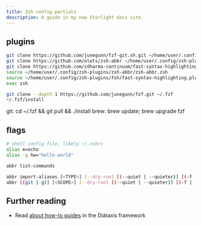 ```yaml
---
title: Zsh config partials
description: A guide in my new Starlight docs site.
---
```


## plugins

```sh
git clone https://github.com/junegunn/fzf-git.sh.git ~/home/user/.config/fzf-git --single-branch --branch <main> --depth 1
git clone https://github.com/olets/zsh-abbr ~/home/user/.config/zsh-plugins/zsh-abbr --single-branch --branch <main> --depth 1
git clone https://github.com/zdharma-continuum/fast-syntax-highlighting ~/home/user/.config/zsh-plugins/fsh --single-branch --branch <main> --depth 1
source ~/home/user/.config/zsh-plugins/zsh-abbr/zsh-abbr.zsh
source ~/home/user/.config/zsh-plugins/fsh/fast-syntax-highlighting.plugin.zsh
exec zsh

git clone --depth 1 https://github.com/junegunn/fzf.git ~/.fzf
~/.fzf/install
```

git: cd ~/.fzf && git pull && ./install
brew: brew update; brew upgrade fzf

## flags

```sh
# shell config file, likely ~/.zshrc
alias e=echo
alias -g hw="hello world"

abbr list-commands

abbr import-aliases [<TYPE>] [--dry-run] [(--quiet | --quieter)] [(-f | --force)]
abbr [(git | g)] [<SCOPE>] [--dry-run] [(--quiet | --quieter)] [(-f | --force)] ABBREVIATION=EXPANSION


```

## Further reading

- Read [about how-to guides](https://diataxis.fr/how-to-guides/) in the Diátaxis framework
